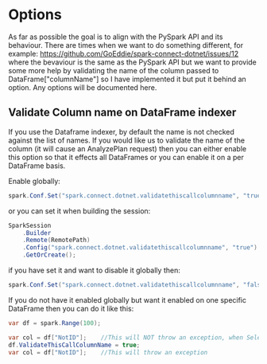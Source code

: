 # Options

As far as possible the goal is to align with the PySpark API and its behaviour. There are times when we want to do something different, for example: https://github.com/GoEddie/spark-connect-dotnet/issues/12 where the bevaviour is the same as the PySpark API but we want to provide some more help by validating the name of the column passed to DataFrame["columnName"] so I have implemented it but put it behind an option. Any options will be documented here.


## Validate Column name on DataFrame indexer

If you use the Dataframe indexer, by default the name is not checked against the list of names. If you would like us to validate the name of the column (it will cause an AnalyzePlan request) then you can either enable this option so that it effects all DataFrames or you can enable it on a per DataFrame basis.

Enable globally:

```csharp
spark.Conf.Set("spark.connect.dotnet.validatethiscallcolumnname", "true");
```

or you can set it when building the session:


```csharp
SparkSession
    .Builder
    .Remote(RemotePath)
    .Config("spark.connect.dotnet.validatethiscallcolumnname", "true")
    .GetOrCreate();
```

if you have set it and want to disable it globally then:

```csharp
spark.Conf.Set("spark.connect.dotnet.validatethiscallcolumnname", "false");
```


If you do not have it enabled globally but want it enabled on one specific DataFrame then you can do it like this:

```csharp
var df = spark.Range(100);

var col = df["NotID"];    //This will NOT throw an exception, when Select or another action are called it will fail then
df.ValidateThisCallColumnName = true;
var col = df["NotID"];    //This will throw an exception
```